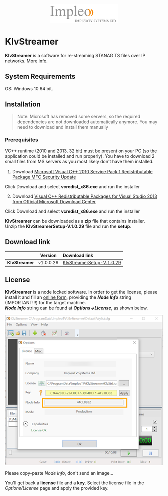 
<div align="center">
  <a >
    <img src="images/impleo_logo.png" alt="Logo" >
  </a>
</div>

# KlvStreamer

**KlvStreamer** is a software for re-streaming STANAG TS files over IP networks.
More [info](https://impleotv.com/products/applications/klvstreamer).

## System Requirements

OS: Windows 10 64 bit.

## Installation

> Note: Microsoft has removed some servers, so the required dependencies are not downloaded automatically anymore. You may need to download and install them manually

### Prerequisites 
VC++ runtime (2010 and 2013, 32 bit) must be present on your PC (so the application could be installed and run properly). You have to download 2 small files from MS servers as you most likely don't have them installed.

1. Download [Microsoft Visual C++ 2010 Service Pack 1 Redistributable Package MFC Security Update](https://nam11.safelinks.protection.outlook.com/?url=https%3A%2F%2Fwww.microsoft.com%2Fen-us%2Fdownload%2Fdetails.aspx%3Fid%3D26999&data=04%7C01%7Cmmrva%40alionscience.com%7C0a48be93135b4e438bc608da12d67d5e%7Cb467f7f8a94a4b7a8d979a9b05951bd8%7C0%7C0%7C637843010768689313%7CUnknown%7CTWFpbGZsb3d8eyJWIjoiMC4wLjAwMDAiLCJQIjoiV2luMzIiLCJBTiI6Ik1haWwiLCJXVCI6Mn0%3D%7C1000&sdata=mZnOEw5abHPXwdhdI5qObRpwAvx33tOqVOEIiHGVBqI%3D&reserved=0)

Click Download and select **vcredist_x86.exe** and run the installer

2. Download [Visual C++ Redistributable Packages for Visual Studio 2013 from Official Microsoft Download Center](https://nam11.safelinks.protection.outlook.com/?url=https%3A%2F%2Fwww.microsoft.com%2Fen-us%2Fdownload%2Fdetails.aspx%3Fid%3D40784&data=04%7C01%7Cmmrva%40alionscience.com%7C0a48be93135b4e438bc608da12d67d5e%7Cb467f7f8a94a4b7a8d979a9b05951bd8%7C0%7C0%7C637843010768689313%7CUnknown%7CTWFpbGZsb3d8eyJWIjoiMC4wLjAwMDAiLCJQIjoiV2luMzIiLCJBTiI6Ik1haWwiLCJXVCI6Mn0%3D%7C1000&sdata=knjULmvl44fhOyPxxIvBroc51S9EvK3gSOYGQCWIQi4%3D&reserved=0)

Click Download and select **vcredist_x86.exe** and run the installer

**KlvStreamer** can be downloaded as a **zip** file that contains installer.  
Unzip the **KlvStreamerSetup-V.1.0.29** file and run the **setup**.

## Download link

|          | Version             | Download link                                                           | 
|:---------|:-------------------:|:------------------------------------------------------------------------|
| **KlvStreamer** |  v1.0.0.29 | [KlvStreamerSetup-V.1.0.29](https://github.com/impleotv/klvstreamer-release/releases/latest/download/KlvStreamerSetup-V.1.0.29.zip) | 




## License

**KlvStreamer** is a node locked software. In order to get the license, please install it and fill an [online form](https://docs.google.com/forms/d/e/1FAIpQLSd_XW6bDsFce1G1cpds4gMQNlwNax0CvkWzcMbscxZ5rLaIbA/viewform), providing the ***Node Info*** string (IMPORTANT!!!) for the target machine.  
***Node Info*** string can be found at ***Options->License***, as shown below.

![NodeInfo string](images/license.png)

Please copy-paste *Node Info*, don't send an image...

You'll get back a **license** file and a **key**.
Select the license file in the *Options/License* page and apply the provided key.
